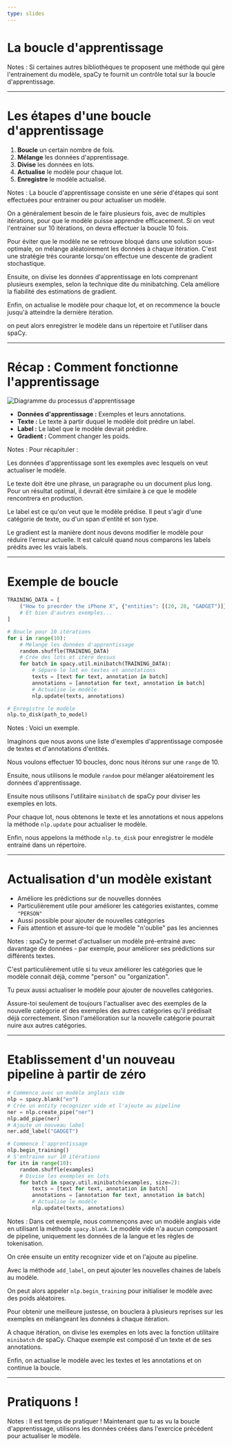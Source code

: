 ```yaml
---
type: slides
---
```


# La boucle d'apprentissage

Notes : Si certaines autres bibliothèques te proposent une méthode qui gère
l'entrainement du modèle, spaCy te fournit un contrôle total sur la boucle
d'apprentissage.

---

# Les étapes d'une boucle d'apprentissage

1. **Boucle** un certain nombre de fois.
2. **Mélange** les données d'apprentissage.
3. **Divise** les données en lots.
4. **Actualise** le modèle pour chaque lot.
5. **Enregistre** le modèle actualisé.

Notes : La boucle d'apprentissage consiste en une série d'étapes qui sont
effectuées pour entrainer ou pour actualiser un modèle.

On a généralement besoin de le faire plusieurs fois, avec de multiples
itérations, pour que le modèle puisse apprendre efficacement. Si on veut
l'entrainer sur 10 itérations, on devra effectuer la boucle 10 fois.

Pour éviter que le modèle ne se retrouve bloqué dans une solution sous-optimale,
on mélange aléatoirement les données à chaque itération. C'est une stratégie
très courante lorsqu'on effectue une descente de gradient stochastique.

Ensuite, on divise les données d'apprentissage en lots comprenant plusieurs
exemples, selon la technique dite du minibatching. Cela améliore la fiabilité
des estimations de gradient.

Enfin, on actualise le modèle pour chaque lot, et on recommence la boucle
jusqu'à atteindre la dernière itération.

on peut alors enregistrer le modèle dans un répertoire et l'utiliser dans spaCy.

---

# Récap : Comment fonctionne l'apprentissage

<img src="/training.png" alt="Diagramme du processus d'apprentissage" />

- **Données d'apprentissage :** Exemples et leurs annotations.
- **Texte :** Le texte à partir duquel le modèle doit prédire un label.
- **Label :** Le label que le modèle devrait prédire.
- **Gradient :** Comment changer les poids.

Notes : Pour récapituler :

Les données d'apprentissage sont les exemples avec lesquels on veut actualiser
le modèle.

Le texte doit être une phrase, un paragraphe ou un document plus long. Pour un
résultat optimal, il devrait être similaire à ce que le modèle rencontrera en
production.

Le label est ce qu'on veut que le modèle prédise. Il peut s'agir d'une catégorie
de texte, ou d'un span d'entité et son type.

Le gradient est la manière dont nous devons modifier le modèle pour réduire
l'erreur actuelle. It est calculé quand nous comparons les labels prédits avec
les vrais labels.

---

# Exemple de boucle

```python
TRAINING_DATA = [
    ("How to preorder the iPhone X", {"entities": [(20, 28, "GADGET")]})
    # Et bien d'autres exemples...
]
```

```python
# Boucle pour 10 itérations
for i in range(10):
    # Mélange les données d'apprentissage
    random.shuffle(TRAINING_DATA)
    # Crée des lots et itère dessus
    for batch in spacy.util.minibatch(TRAINING_DATA):
        # Sépare le lot en textes et annotations
        texts = [text for text, annotation in batch]
        annotations = [annotation for text, annotation in batch]
        # Actualise le modèle
        nlp.update(texts, annotations)

# Enregistre le modèle
nlp.to_disk(path_to_model)
```

Notes : Voici un exemple.

Imaginons que nous avons une liste d'exemples d'apprentissage composée de textes
et d'annotations d'entités.

Nous voulons effectuer 10 boucles, donc nous itérons sur une `range` de 10.

Ensuite, nous utilisons le module `random` pour mélanger aléatoirement les
données d'apprentissage.

Ensuite nous utilisons l'utilitaire `minibatch` de spaCy pour diviser les
exemples en lots.

Pour chaque lot, nous obtenons le texte et les annotations et nous appelons la
méthode `nlp.update` pour actualiser le modèle.

Enfin, nous appelons la méthode `nlp.to_disk` pour enregistrer le modèle
entrainé dans un répertoire.

---

# Actualisation d'un modèle existant

- Améliore les prédictions sur de nouvelles données
- Particulièrement utile pour améliorer les catégories existantes, comme
  `"PERSON"`
- Aussi possible pour ajouter de nouvelles catégories
- Fais attention et assure-toi que le modèle "n'oublie" pas les anciennes

Notes : spaCy te permet d'actualiser un modèle pré-entrainé avec davantage de
données - par exemple, pour améliorer ses prédictions sur différents textes.

C'est particulièrement utile si tu veux améliorer les catégories que le modèle
connait déjà, comme "person" ou "organization".

Tu peux aussi actualiser le modèle pour ajouter de nouvelles catégories.

Assure-toi seulement de toujours l'actualiser avec des exemples de la nouvelle
catégorie _et_ des exemples des autres catégories qu'il prédisait déjà
correctement. Sinon l'amélioration sur la nouvelle catégorie pourrait nuire aux
autres catégories.

---

# Etablissement d'un nouveau pipeline à partir de zéro

```python
# Commence avec un modèle anglais vide
nlp = spacy.blank("en")
# Crée un entity recognizer vide et l'ajoute au pipeline
ner = nlp.create_pipe("ner")
nlp.add_pipe(ner)
# Ajoute un nouveau label
ner.add_label("GADGET")

# Commence l'apprentissage
nlp.begin_training()
# S'entraine sur 10 itérations
for itn in range(10):
    random.shuffle(examples)
    # Divise les exemples en lots
    for batch in spacy.util.minibatch(examples, size=2):
        texts = [text for text, annotation in batch]
        annotations = [annotation for text, annotation in batch]
        # Actualise le modèle
        nlp.update(texts, annotations)
```

Notes : Dans cet exemple, nous commençons avec un modèle anglais vide en
utilisant la méthode `spacy.blank`. Le modèle vide n'a aucun composant de
pipeline, uniquement les données de la langue et les règles de tokenisation.

On crée ensuite un entity recognizer vide et on l'ajoute au pipeline.

Avec la méthode `add_label`, on peut ajouter les nouvelles chaines de labels au
modèle.

On peut alors appeler `nlp.begin_training` pour initialiser le modèle avec des
poids aléatoires.

Pour obtenir une meilleure justesse, on bouclera à plusieurs reprises sur les
exemples en mélangeant les données à chaque itération.

A chaque itération, on divise les exemples en lots avec la fonction utilitaire
`minibatch` de spaCy. Chaque exemple est composé d'un texte et de ses
annotations.

Enfin, on actualise le modèle avec les textes et les annotations et on continue
la boucle.

---

# Pratiquons !

Notes : Il est temps de pratiquer ! Maintenant que tu as vu la boucle
d'apprentissage, utilisons les données créées dans l'exercice précédent pour
actualiser le modèle.
